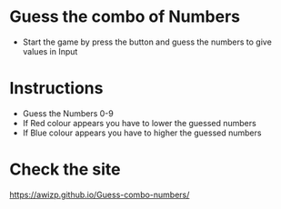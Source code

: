 # Guess the combo of Numbers
* Start the game by press the button and guess the numbers to give values in Input

# Instructions
* Guess the Numbers 0-9
* If Red colour appears you have to lower the guessed numbers
* If Blue colour appears you have to higher the guessed numbers

# Check the site
https://awizp.github.io/Guess-combo-numbers/
